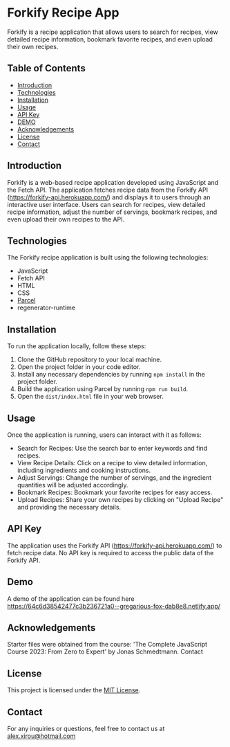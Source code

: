 # Forkify Recipe App

Forkify is a recipe application that allows users to search for recipes, view detailed recipe information, bookmark favorite recipes, and even upload their own recipes.

## Table of Contents

- [Introduction](#introduction)
- [Technologies](#technologies)
- [Installation](#installation)
- [Usage](#usage)
- [API Key](#api-key)
- [DEMO](#demo)
- [Acknowledgements](#Acknowledgements)
- [License](#license)
- [Contact](#contact)

## Introduction

Forkify is a web-based recipe application developed using JavaScript and the Fetch API. The application fetches recipe data from the Forkify API (https://forkify-api.herokuapp.com/) and displays it to users through an interactive user interface. Users can search for recipes, view detailed recipe information, adjust the number of servings, bookmark recipes, and even upload their own recipes to the API.

## Technologies

The Forkify recipe application is built using the following technologies:

- JavaScript
- Fetch API
- HTML
- CSS
- [Parcel](https://parceljs.org/)
- regenerator-runtime

## Installation

To run the application locally, follow these steps:

1. Clone the GitHub repository to your local machine.
2. Open the project folder in your code editor.
3. Install any necessary dependencies by running `npm install` in the project folder.
4. Build the application using Parcel by running `npm run build`.
5. Open the `dist/index.html` file in your web browser.

## Usage

Once the application is running, users can interact with it as follows:

- Search for Recipes: Use the search bar to enter keywords and find recipes.
- View Recipe Details: Click on a recipe to view detailed information, including ingredients and cooking instructions.
- Adjust Servings: Change the number of servings, and the ingredient quantities will be adjusted accordingly.
- Bookmark Recipes: Bookmark your favorite recipes for easy access.
- Upload Recipes: Share your own recipes by clicking on "Upload Recipe" and providing the necessary details.

## API Key

The application uses the Forkify API (https://forkify-api.herokuapp.com/) to fetch recipe data. No API key is required to access the public data of the Forkify API.

## Demo

A demo of the application can be found here https://64c6d38542477c3b236721a0--gregarious-fox-dab8e8.netlify.app/

## Acknowledgements

Starter files were obtained from the course: 'The Complete JavaScript Course 2023: From Zero to Expert' by Jonas Schmedtmann.
Contact


## License

This project is licensed under the [MIT License](LICENSE).

## Contact

For any inquiries or questions, feel free to contact us at alex.xirou@hotmail.com
